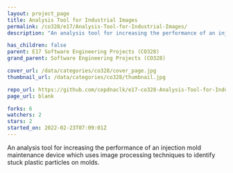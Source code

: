 ```yaml
---
layout: project_page
title: Analysis Tool for Industrial Images
permalink: /co328/e17/Analysis-Tool-for-Industrial-Images/
description: "An analysis tool for increasing the performance of an injection mold maintenance device which uses image processing techniques to identify stuck plastic particles on molds. "

has_children: false
parent: E17 Software Engineering Projects (CO328)
grand_parent: Software Engineering Projects (CO328)

cover_url: /data/categories/co328/cover_page.jpg
thumbnail_url: /data/categories/co328/thumbnail.jpg

repo_url: https://github.com/cepdnaclk/e17-co328-Analysis-Tool-for-Industrial-Images
page_url: blank

forks: 6
watchers: 2
stars: 2
started_on: 2022-02-23T07:09:01Z
---
```

An analysis tool for increasing the performance of an injection mold maintenance device which uses image processing techniques to identify stuck plastic particles on molds. 

